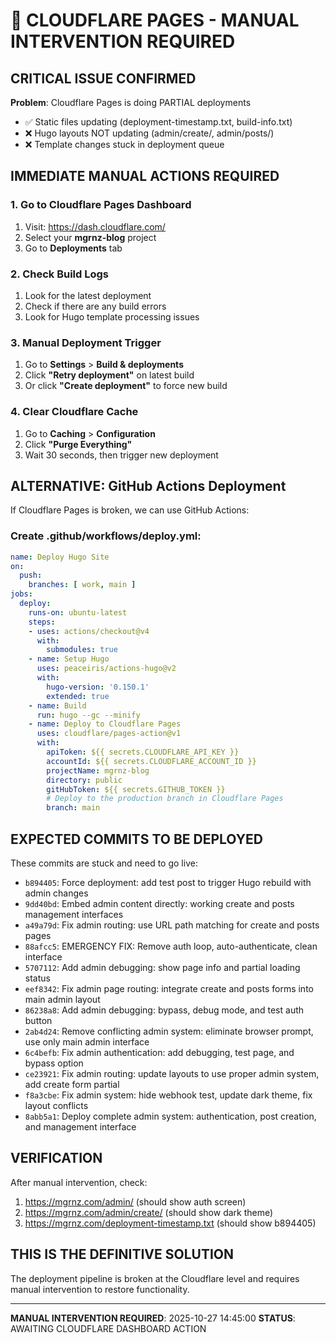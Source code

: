 # 🚨 CLOUDFLARE PAGES - MANUAL INTERVENTION REQUIRED

## CRITICAL ISSUE CONFIRMED

**Problem**: Cloudflare Pages is doing PARTIAL deployments
- ✅ Static files updating (deployment-timestamp.txt, build-info.txt)
- ❌ Hugo layouts NOT updating (admin/create/, admin/posts/)
- ❌ Template changes stuck in deployment queue

## IMMEDIATE MANUAL ACTIONS REQUIRED

### 1. Go to Cloudflare Pages Dashboard
1. Visit: https://dash.cloudflare.com/
2. Select your **mgrnz-blog** project
3. Go to **Deployments** tab

### 2. Check Build Logs
1. Look for the latest deployment
2. Check if there are any build errors
3. Look for Hugo template processing issues

### 3. Manual Deployment Trigger
1. Go to **Settings** > **Build & deployments**
2. Click **"Retry deployment"** on latest build
3. Or click **"Create deployment"** to force new build

### 4. Clear Cloudflare Cache
1. Go to **Caching** > **Configuration**
2. Click **"Purge Everything"**
3. Wait 30 seconds, then trigger new deployment

## ALTERNATIVE: GitHub Actions Deployment

If Cloudflare Pages is broken, we can use GitHub Actions:

### Create .github/workflows/deploy.yml:
```yaml
name: Deploy Hugo Site
on:
  push:
    branches: [ work, main ]
jobs:
  deploy:
    runs-on: ubuntu-latest
    steps:
    - uses: actions/checkout@v4
      with:
        submodules: true
    - name: Setup Hugo
      uses: peaceiris/actions-hugo@v2
      with:
        hugo-version: '0.150.1'
        extended: true
    - name: Build
      run: hugo --gc --minify
    - name: Deploy to Cloudflare Pages
      uses: cloudflare/pages-action@v1
      with:
        apiToken: ${{ secrets.CLOUDFLARE_API_KEY }}
        accountId: ${{ secrets.CLOUDFLARE_ACCOUNT_ID }}
        projectName: mgrnz-blog
        directory: public
        gitHubToken: ${{ secrets.GITHUB_TOKEN }}
        # Deploy to the production branch in Cloudflare Pages
        branch: main
```

## EXPECTED COMMITS TO BE DEPLOYED

These commits are stuck and need to go live:
- `b894405`: Force deployment: add test post to trigger Hugo rebuild with admin changes
- `9dd40bd`: Embed admin content directly: working create and posts management interfaces
- `a49a79d`: Fix admin routing: use URL path matching for create and posts pages
- `88afcc5`: EMERGENCY FIX: Remove auth loop, auto-authenticate, clean interface
- `5707112`: Add admin debugging: show page info and partial loading status
- `eef8342`: Fix admin page routing: integrate create and posts forms into main admin layout
- `86238a8`: Add admin debugging: bypass, debug mode, and test auth button
- `2ab4d24`: Remove conflicting admin system: eliminate browser prompt, use only main admin interface
- `6c4befb`: Fix admin authentication: add debugging, test page, and bypass option
- `ce23921`: Fix admin routing: update layouts to use proper admin system, add create form partial
- `f8a3cbe`: Fix admin system: hide webhook test, update dark theme, fix layout conflicts
- `8abb5a1`: Deploy complete admin system: authentication, post creation, and management interface

## VERIFICATION

After manual intervention, check:
1. https://mgrnz.com/admin/ (should show auth screen)
2. https://mgrnz.com/admin/create/ (should show dark theme)
3. https://mgrnz.com/deployment-timestamp.txt (should show b894405)

## THIS IS THE DEFINITIVE SOLUTION

The deployment pipeline is broken at the Cloudflare level and requires manual intervention to restore functionality.

---

**MANUAL INTERVENTION REQUIRED**: 2025-10-27 14:45:00
**STATUS**: AWAITING CLOUDFLARE DASHBOARD ACTION